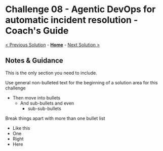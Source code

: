 # Challenge 08 - Agentic DevOps for automatic incident resolution - Coach's Guide 

[< Previous Solution](./Solution-07.md) - **[Home](./README.md)** - [Next Solution >](./Solution-09.md)

## Notes & Guidance

This is the only section you need to include.

Use general non-bulleted text for the beginning of a solution area for this challenge

- Then move into bullets
  - And sub-bullets and even
    - sub-sub-bullets

Break things apart with more than one bullet list

- Like this
- One
- Right
- Here
